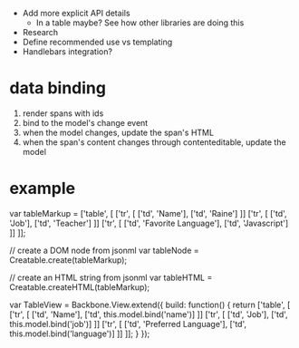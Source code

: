 * Add more explicit API details
	- In a table maybe? See how other libraries are doing this
* Research
* Define recommended use vs templating
* Handlebars integration?

# data binding
1. render spans with ids
2. bind to the model's change event
3. when the model changes, update the span's HTML
4. when the span's content changes through contenteditable, update the model

# example

  var tableMarkup = 
    ['table', [
      ['tr', [
        ['td', 'Name'],
        ['td', 'Raine']
      ]]
      ['tr', [
        ['td', 'Job'],
        ['td', 'Teacher']
      ]]
      ['tr', [
        ['td', 'Favorite Language'],
        ['td', 'Javascript']
      ]]
    ]];

  // create a DOM node from jsonml
  var tableNode = Creatable.create(tableMarkup);

  // create an HTML string from jsonml
  var tableHTML = Creatable.createHTML(tableMarkup);

  var TableView = Backbone.View.extend({
    build: function() {
      return ['table', [
        ['tr', [
          ['td', 'Name'],
          ['td', this.model.bind('name')]
        ]]
        ['tr', [
          ['td', 'Job'],
          ['td', this.model.bind('job')]
        ]]
        ['tr', [
          ['td', 'Preferred Language'],
          ['td', this.model.bind('language')]
        ]]
      ]];
    }
  });

